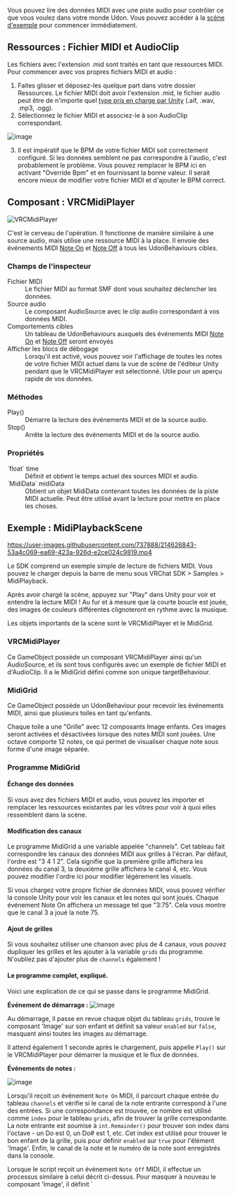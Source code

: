 

Vous pouvez lire des données MIDI avec une piste audio pour contrôler ce que vous voulez dans votre monde Udon. Vous pouvez accéder à la [scène d'exemple](#example-midiplaybackscene) pour commencer immédiatement.

## Ressources : Fichier MIDI et AudioClip

Les fichiers avec l'extension .mid sont traités en tant que ressources MIDI. Pour commencer avec vos propres fichiers MIDI et audio :
1. Faites glisser et déposez-les quelque part dans votre dossier Ressources. Le fichier MIDI doit avoir l'extension .mid, le fichier audio peut être de n'importe quel [type pris en charge par Unity](https://docs.unity3d.com/Manual/class-AudioClip.html) (.aif, .wav, .mp3, .ogg).
2. Sélectionnez le fichier MIDI et associez-le à son AudioClip correspondant.

![image](/img/worlds/midi-playback-214464414-32af9c18-c003-49ed-bd12-dd431367db56.png)

3. Il est impératif que le BPM de votre fichier MIDI soit correctement configuré. Si les données semblent ne pas correspondre à l'audio, c'est probablement le problème. Vous pouvez remplacer le BPM ici en activant "Override Bpm" et en fournissant la bonne valeur. Il serait encore mieux de modifier votre fichier MIDI et d'ajouter le BPM correct.


## Composant : VRCMidiPlayer

![VRCMidiPlayer](/img/worlds/midi-playback-215556799-a546e119-afdb-441f-8019-70ee50b6c008.png)

C'est le cerveau de l'opération. Il fonctionne de manière similaire à une source audio, mais utilise une ressource MIDI à la place. Il envoie des événements MIDI [Note On](/worlds/udon/midi#midinoteon) et [Note Off](/worlds/udon/midi#midinoteoff) à tous les UdonBehaviours cibles.

### Champs de l'inspecteur

<dl>
<dt>Fichier MIDI</dt>
<dd>Le fichier MIDI au format SMF dont vous souhaitez déclencher les données.</dd>
<dt>Source audio</dt>
<dd>Le composant AudioSource avec le clip audio correspondant à vos données MIDI.</dd>
<dt>Comportements cibles</dt>
  <dd>Un tableau de UdonBehaviours auxquels des événements MIDI <a href="/worlds/udon#midinoteon">Note On</a> et <a href="/worlds/udon#midinoteoff">Note Off</a> seront envoyés</dd>
<dt>Afficher les blocs de débogage</dt>
<dd>Lorsqu'il est activé, vous pouvez voir l'affichage de toutes les notes de votre fichier MIDI actuel dans la vue de scène de l'éditeur Unity pendant que le VRCMidiPlayer est sélectionné. Utile pour un aperçu rapide de vos données.</dd>
</dl>

### Méthodes

<dl>
<dt>Play()</dt>
<dd>Démarre la lecture des événements MIDI et de la source audio.</dd>
<dt>Stop()</dt>
<dd>Arrête la lecture des événements MIDI et de la source audio.</dd>
</dl>

### Propriétés

<dl>
<dt>`float` time</dt>
<dd>Définit et obtient le temps actuel des sources MIDI et audio.</dd>
<dt>`MidiData` midiData</dt>
<dd>Obtient un objet MidiData contenant toutes les données de la piste MIDI actuelle. Peut être utilisé avant la lecture pour mettre en place les choses.</dd>
</dl>

## Exemple : MidiPlaybackScene

https://user-images.githubusercontent.com/737888/214626843-53a4c069-ea69-423a-926d-e2ce024c9819.mp4

Le SDK comprend un exemple simple de lecture de fichiers MIDI. Vous pouvez le charger depuis la barre de menu sous VRChat SDK > Samples > MidiPlayback.

Après avoir chargé la scène, appuyez sur "Play" dans Unity pour voir et entendre la lecture MIDI ! Au fur et à mesure que la courte boucle est jouée, des images de couleurs différentes clignoteront en rythme avec la musique.

Les objets importants de la scène sont le VRCMidiPlayer et le MidiGrid.

### VRCMidiPlayer

Ce GameObject possède un composant VRCMidiPlayer ainsi qu'un AudioSource, et ils sont tous configurés avec un exemple de fichier MIDI et d'AudioClip. Il a le MidiGrid défini comme son unique targetBehaviour.

### MidiGrid

Ce GameObject possède un UdonBehaviour pour recevoir les événements MIDI, ainsi que plusieurs toiles en tant qu'enfants.

Chaque toile a une "Grille" avec 12 composants Image enfants. Ces images seront activées et désactivées lorsque des notes MIDI sont jouées. Une octave comporte 12 notes, ce qui permet de visualiser chaque note sous forme d'une image séparée.

### Programme MidiGrid

#### Échange des données

Si vous avez des fichiers MIDI et audio, vous pouvez les importer et remplacer les ressources existantes par les vôtres pour voir à quoi elles ressemblent dans la scène.

#### Modification des canaux

Le programme MidiGrid a une variable appelée "channels". Cet tableau fait correspondre les canaux des données MIDI aux grilles à l'écran. Par défaut, l'ordre est "3 4 1 2". Cela signifie que la première grille affichera les données du canal 3, la deuxième grille affichera le canal 4, etc. Vous pouvez modifier l'ordre ici pour modifier légèrement les visuels.

Si vous chargez votre propre fichier de données MIDI, vous pouvez vérifier la console Unity pour voir les canaux et les notes qui sont joués. Chaque événement Note On affichera un message tel que "3:75". Cela vous montre que le canal 3 a joué la note 75.

#### Ajout de grilles

Si vous souhaitez utiliser une chanson avec plus de 4 canaux, vous pouvez dupliquer les grilles et les ajouter à la variable `grids` du programme. N'oubliez pas d'ajouter plus de `channels` également !

#### Le programme complet, expliqué.

Voici une explication de ce qui se passe dans le programme MidiGrid.

**Événement de démarrage :**
![image](/img/worlds/midi-playback-214465917-450d04cc-e7ce-4551-a3cd-f4feddd124b2.png)

Au démarrage, il passe en revue chaque objet du tableau `grids`, trouve le composant 'Image' sur son enfant et définit sa valeur `enabled` sur `false`, masquant ainsi toutes les images au démarrage.

Il attend également 1 seconde après le chargement, puis appelle `Play()` sur le VRCMidiPlayer pour démarrer la musique et le flux de données.

**Événements de notes :**

![image](/img/worlds/midi-playback-214465984-fea32000-04c3-42f3-bf7f-cef471d2b46f.png)

Lorsqu'il reçoit un événement `Note On` MIDI, il parcourt chaque entrée du tableau `channels` et vérifie si le canal de la note entrante correspond à l'une des entrées. Si une correspondance est trouvée, ce nombre est utilisé comme `index` pour le tableau `grids`, afin de trouver la grille correspondante. La note entrante est soumise à `int.Remainder()` pour trouver son index dans l'octave - un Do est 0, un Do# est 1, etc. Cet index est utilisé pour trouver le bon enfant de la grille, puis pour définir `enabled` sur `true` pour l'élément 'Image'. Enfin, le canal de la note et le numéro de la note sont enregistrés dans la console.

Lorsque le script reçoit un événement `Note Off` MIDI, il effectue un processus similaire à celui décrit ci-dessus. Pour masquer à nouveau le composant 'Image', il définit `